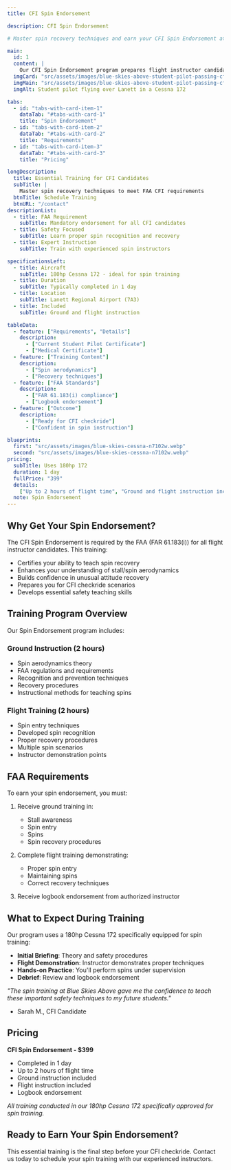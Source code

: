 ```yaml
---
title: CFI Spin Endorsement

description: CFI Spin Endorsement

# Master spin recovery techniques and earn your CFI Spin Endorsement at Blue Skies Above in Lanett, Alabama - essential training for flight instructors.

main:
  id: 1
  content: |
    Our CFI Spin Endorsement program prepares flight instructor candidates to safely teach spin recovery techniques, meeting FAA requirements for CFI certification.
  imgCard: "src/assets/images/blue-skies-above-student-pilot-passing-cfi-checkride.webp"
  imgMain: "src/assets/images/blue-skies-above-student-pilot-passing-cfi-checkride.webp"
  imgAlt: Student pilot flying over Lanett in a Cessna 172

tabs:
  - id: "tabs-with-card-item-1"
    dataTab: "#tabs-with-card-1"
    title: "Spin Endorsement"
  - id: "tabs-with-card-item-2"
    dataTab: "#tabs-with-card-2"
    title: "Requirements"
  - id: "tabs-with-card-item-3"
    dataTab: "#tabs-with-card-3"
    title: "Pricing"

longDescription:
  title: Essential Training for CFI Candidates
  subTitle: |
    Master spin recovery techniques to meet FAA CFI requirements
  btnTitle: Schedule Training
  btnURL: "/contact"
descriptionList:
  - title: FAA Requirement
    subTitle: Mandatory endorsement for all CFI candidates
  - title: Safety Focused
    subTitle: Learn proper spin recognition and recovery
  - title: Expert Instruction
    subTitle: Train with experienced spin instructors

specificationsLeft:
  - title: Aircraft
    subTitle: 180hp Cessna 172 - ideal for spin training
  - title: Duration
    subTitle: Typically completed in 1 day
  - title: Location
    subTitle: Lanett Regional Airport (7A3)
  - title: Included
    subTitle: Ground and flight instruction

tableData:
  - feature: ["Requirements", "Details"]
    description:
      - ["Current Student Pilot Certificate"]
      - ["Medical Certificate"]
  - feature: ["Training Content"]
    description:
      - ["Spin aerodynamics"]
      - ["Recovery techniques"]
  - feature: ["FAA Standards"]
    description:
      - ["FAR 61.183(i) compliance"]
      - ["Logbook endorsement"]
  - feature: ["Outcome"]
    description:
      - ["Ready for CFI checkride"]
      - ["Confident in spin instruction"]

blueprints:
  first: "src/assets/images/blue-skies-cessna-n7102w.webp"
  second: "src/assets/images/blue-skies-cessna-n7102w.webp"
pricing:
  subTitle: Uses 180hp 172
  duration: 1 day
  fullPrice: "399"
  details:
    ["Up to 2 hours of flight time", "Ground and flight instruction included"]
  note: Spin Endorsement
---
```


## Why Get Your Spin Endorsement?

The CFI Spin Endorsement is required by the FAA (FAR 61.183(i)) for all flight instructor candidates. This training:

- Certifies your ability to teach spin recovery
- Enhances your understanding of stall/spin aerodynamics
- Builds confidence in unusual attitude recovery
- Prepares you for CFI checkride scenarios
- Develops essential safety teaching skills

## Training Program Overview

Our Spin Endorsement program includes:

### Ground Instruction (2 hours)

- Spin aerodynamics theory
- FAA regulations and requirements
- Recognition and prevention techniques
- Recovery procedures
- Instructional methods for teaching spins

### Flight Training (2 hours)

- Spin entry techniques
- Developed spin recognition
- Proper recovery procedures
- Multiple spin scenarios
- Instructor demonstration points

## FAA Requirements

To earn your spin endorsement, you must:

1. Receive ground training in:

   - Stall awareness
   - Spin entry
   - Spins
   - Spin recovery procedures

2. Complete flight training demonstrating:

   - Proper spin entry
   - Maintaining spins
   - Correct recovery techniques

3. Receive logbook endorsement from authorized instructor

## What to Expect During Training

Our program uses a 180hp Cessna 172 specifically equipped for spin training:

- **Initial Briefing**: Theory and safety procedures
- **Flight Demonstration**: Instructor demonstrates proper techniques
- **Hands-on Practice**: You'll perform spins under supervision
- **Debrief**: Review and logbook endorsement

_"The spin training at Blue Skies Above gave me the confidence to teach these important safety techniques to my future students."_

- Sarah M., CFI Candidate

## Pricing

**CFI Spin Endorsement - $399**

- Completed in 1 day
- Up to 2 hours of flight time
- Ground instruction included
- Flight instruction included
- Logbook endorsement

_All training conducted in our 180hp Cessna 172 specifically approved for spin training._

## Ready to Earn Your Spin Endorsement?

This essential training is the final step before your CFI checkride. Contact us today to schedule your spin training with our experienced instructors.
